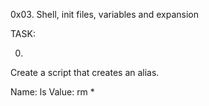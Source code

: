 0x03. Shell, init files, variables and expansion

TASK:

0. <o>
Create a script that creates an alias.

Name: ls
Value: rm *
